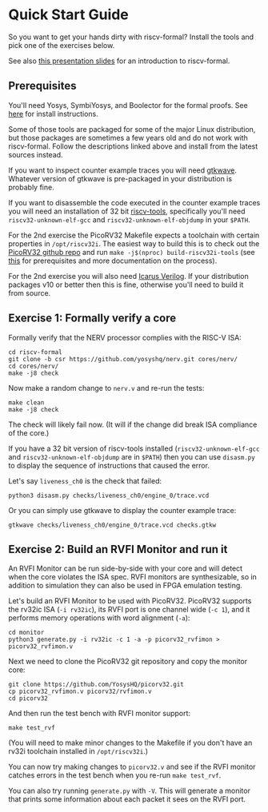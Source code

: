 
Quick Start Guide
=================

So you want to get your hands dirty with riscv-formal? Install the tools and
pick one of the exercises below.

See also [this presentation slides](http://bygone.clairexen.net/papers/2017/riscv-formal/) for an introduction to riscv-formal.

Prerequisites
-------------

You'll need Yosys, SymbiYosys, and Boolector for the formal proofs. See
[here](http://symbiyosys.readthedocs.io/en/latest/quickstart.html#installing)
for install instructions.

Some of those tools are packaged for some of the major Linux distribution, but
those packages are sometimes a few years old and do not work with riscv-formal.
Follow the descriptions linked above and install from the latest sources instead.

If you want to inspect counter example traces you will need
[gtkwave](http://gtkwave.sourceforge.net/). Whatever version of gtkwave is
pre-packaged in your distribution is probably fine.

If you want to disassemble the code executed in the counter example traces you
will need an installation of 32 bit [riscv-tools](https://github.com/riscv/riscv-tools),
specifically you'll need `riscv32-unknown-elf-gcc` and `riscv32-unknown-elf-objdump`
in your `$PATH`.

For the 2nd exercise the PicoRV32 Makefile expects a toolchain with certain
properties in `/opt/riscv32i`. The easiest way to build this is to check out
the [PicoRV32 github repo](https://github.com/YosysHQ/picorv32) and run
`make -j$(nproc) build-riscv32i-tools` (see [this](https://github.com/YosysHQ/picorv32#building-a-pure-rv32i-toolchain)
for prerequisites and more documentation on the process).

For the 2nd exercise you will also need [Icarus Verilog](http://iverilog.icarus.com/).
If your distribution packages v10 or better then this is fine, otherwise you'll
need to build it from source.

Exercise 1: Formally verify a core
----------------------------------

Formally verify that the NERV processor complies with the RISC-V ISA:

```
cd riscv-formal
git clone -b csr https://github.com/yosyshq/nerv.git cores/nerv/
cd cores/nerv/
make -j8 check
```

Now make a random change to `nerv.v` and re-run the tests:

```
make clean
make -j8 check
```

The check will likely fail now. (It will if the change did break ISA compliance
of the core.)

If you have a 32 bit version of riscv-tools installed (`riscv32-unknown-elf-gcc` and
`riscv32-unknown-elf-objdump` are in `$PATH`) then you can use `disasm.py` to display
the sequence of instructions that caused the error.

Let's say `liveness_ch0` is the check that failed:

```
python3 disasm.py checks/liveness_ch0/engine_0/trace.vcd
```

Or you can simply use gtkwave to display the counter example trace:

```
gtkwave checks/liveness_ch0/engine_0/trace.vcd checks.gtkw
```

Exercise 2: Build an RVFI Monitor and run it
--------------------------------------------

An RVFI Monitor can be run side-by-side with your core and will detect when the
core violates the ISA spec. RVFI monitors are synthesizable, so in addition to
simulation they can also be used in FPGA emulation testing.

Let's build an RVFI Monitor to be used with PicoRV32. PicoRV32 supports the
rv32ic ISA (`-i rv32ic`), its RVFI port is one channel wide (`-c 1`), and it
performs memory operations with word alignment (`-a`):

```
cd monitor
python3 generate.py -i rv32ic -c 1 -a -p picorv32_rvfimon > picorv32_rvfimon.v
```

Next we need to clone the PicoRV32 git repository and copy the monitor core:

```
git clone https://github.com/YosysHQ/picorv32.git
cp picorv32_rvfimon.v picorv32/rvfimon.v
cd picorv32
```

And then run the test bench with RVFI monitor support:

```
make test_rvf
```

(You will need to make minor changes to the Makefile if you don't have an rv32i
toolchain installed in `/opt/riscv32i`.)

You can now try making changes to `picorv32.v` and see if the RVFI monitor catches
errors in the test bench when you re-run `make test_rvf`.

You can also try running `generate.py` with `-V`. This will generate a monitor that
prints some information about each packet it sees on the RVFI port.

